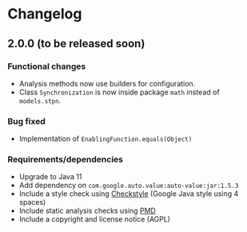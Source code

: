 # Changelog

## 2.0.0 (to be released soon)

### Functional changes

- Analysis methods now use builders for configuration.
- Class `Synchronization` is now inside package `math` instead of `models.stpn`.


### Bug fixed

- Implementation of `EnablingFunction.equals(Object)`


### Requirements/dependencies

- Upgrade to Java 11
- Add dependency on `com.google.auto.value:auto-value:jar:1.5.3`
- Include a style check using [Checkstyle](http://checkstyle.sourceforge.net/) (Google Java style using 4 spaces)
- Include static analysis checks using [PMD](https://pmd.github.io/pmd-6.0.1/pmd_rules_java.html)
- Include a copyright and license notice (AGPL)
